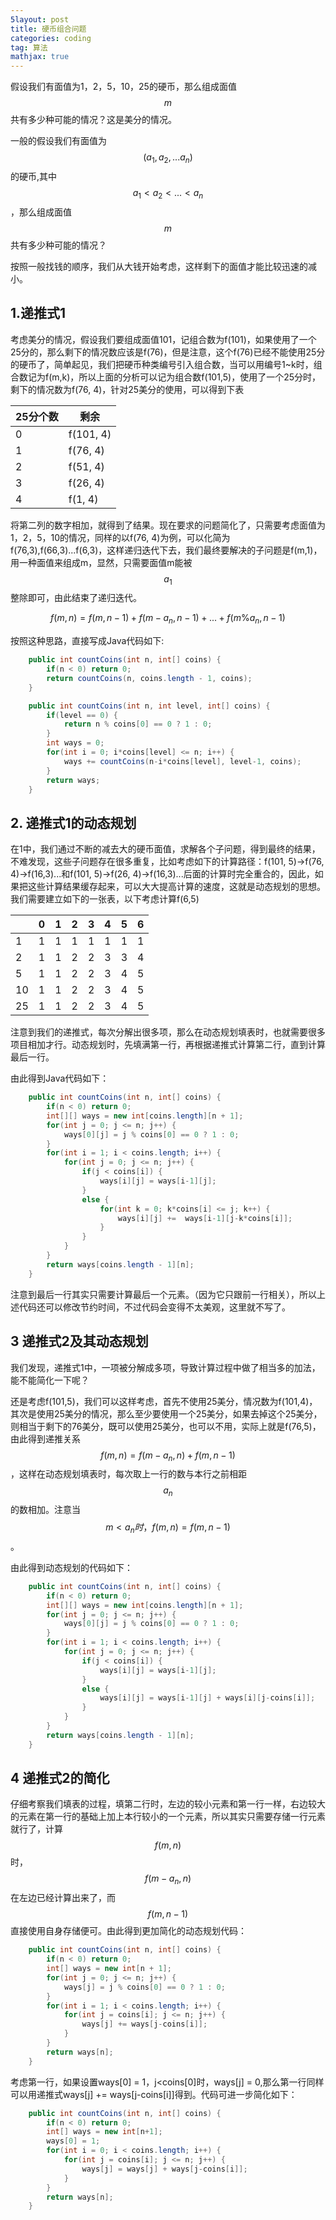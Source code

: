 ```yaml
---
5layout: post
title: 硬币组合问题
categories: coding
tag: 算法
mathjax: true
---
```


假设我们有面值为1，2，5，10，25的硬币，那么组成面值$$m$$共有多少种可能的情况？这是美分的情况。

一般的假设我们有面值为$$(a_1,a_2,...a_n)  $$的硬币,其中$$ a_1<a_2<...<a_n$$，那么组成面值$$m$$共有多少种可能的情况？

按照一般找钱的顺序，我们从大钱开始考虑，这样剩下的面值才能比较迅速的减小。

## 1.递推式1

考虑美分的情况，假设我们要组成面值101，记组合数为f(101)，如果使用了一个25分的，那么剩下的情况数应该是f(76)，但是注意，这个f(76)已经不能使用25分的硬币了，简单起见，我们把硬币种类编号引入组合数，当可以用编号1~k时，组合数记为f(m,k)，所以上面的分析可以记为组合数f(101,5)，使用了一个25分时，剩下的情况数为f(76, 4)，针对25美分的使用，可以得到下表

| 25分个数 | 剩余        |
| ----- | --------- |
| 0     | f(101, 4) |
| 1     | f(76, 4)  |
| 2     | f(51, 4)  |
| 3     | f(26, 4)  |
| 4     | f(1, 4)   |

将第二列的数字相加，就得到了结果。现在要求的问题简化了，只需要考虑面值为1，2，5，10的情况，同样的以f(76, 4)为例，可以化简为f(76,3),f(66,3)...f(6,3)，这样递归迭代下去，我们最终要解决的子问题是f(m,1)，用一种面值来组成m，显然，只需要面值m能被$$a_1$$整除即可，由此结束了递归迭代。

$$ f(m, n) = f(m, n-1)  + f(m-a_n, n-1) + ...+f(m\%a_n, n-1)$$

按照这种思路，直接写成Java代码如下:

```java
    public int countCoins(int n, int[] coins) {
        if(n < 0) return 0;
        return countCoins(n, coins.length - 1, coins);
    }

    public int countCoins(int n, int level, int[] coins) {
        if(level == 0) {
            return n % coins[0] == 0 ? 1 : 0;
        }
        int ways = 0;
        for(int i = 0; i*coins[level] <= n; i++) {
            ways += countCoins(n-i*coins[level], level-1, coins);
        }
        return ways;
    }
```

## 2. 递推式1的动态规划

在1中，我们通过不断的减去大的硬币面值，求解各个子问题，得到最终的结果，不难发现，这些子问题存在很多重复，比如考虑如下的计算路径：f(101, 5)->f(76, 4)->f(16,3)...和f(101, 5)->f(26, 4)->f(16,3)...后面的计算时完全重合的，因此，如果把这些计算结果缓存起来，可以大大提高计算的速度，这就是动态规划的思想。我们需要建立如下的一张表，以下考虑计算f(6,5)

|      | 0    | 1    | 2    | 3    | 4    | 5    | 6    |
| ---- | ---- | ---- | ---- | ---- | ---- | ---- | ---- |
| 1    | 1    | 1    | 1    | 1    | 1    | 1    | 1    |
| 2    | 1    | 1    | 2    | 2    | 3    | 3    | 4    |
| 5    | 1    | 1    | 2    | 2    | 3    | 4    | 5    |
| 10   | 1    | 1    | 2    | 2    | 3    | 4    | 5    |
| 25   | 1    | 1    | 2    | 2    | 3    | 4    | 5    |

注意到我们的递推式，每次分解出很多项，那么在动态规划填表时，也就需要很多项目相加才行。动态规划时，先填满第一行，再根据递推式计算第二行，直到计算最后一行。

由此得到Java代码如下：

```java
    public int countCoins(int n, int[] coins) {
        if(n < 0) return 0;
        int[][] ways = new int[coins.length][n + 1];
        for(int j = 0; j <= n; j++) {
            ways[0][j] = j % coins[0] == 0 ? 1 : 0;
        }
        for(int i = 1; i < coins.length; i++) {
            for(int j = 0; j <= n; j++) {
                if(j < coins[i]) {
                    ways[i][j] = ways[i-1][j];
                }
                else {
                    for(int k = 0; k*coins[i] <= j; k++) {
                        ways[i][j] +=  ways[i-1][j-k*coins[i]];
                    }
                }
            }
        }
        return ways[coins.length - 1][n];
    }
```

注意到最后一行其实只需要计算最后一个元素。（因为它只跟前一行相关），所以上述代码还可以修改节约时间，不过代码会变得不太美观，这里就不写了。

## 3 递推式2及其动态规划

我们发现，递推式1中，一项被分解成多项，导致计算过程中做了相当多的加法，能不能简化一下呢？

还是考虑f(101,5)，我们可以这样考虑，首先不使用25美分，情况数为f(101,4)，其次是使用25美分的情况，那么至少要使用一个25美分，如果去掉这个25美分，则相当于剩下的76美分，既可以使用25美分，也可以不用，实际上就是f(76,5)，由此得到递推关系$$ f(m, n) = f(m-a_n, n) + f(m, n-1)$$，这样在动态规划填表时，每次取上一行的数与本行之前相距$$a_n$$的数相加。注意当$$m<a_n时，f(m, n) = f(m, n-1)$$。

由此得到动态规划的代码如下：

```java
    public int countCoins(int n, int[] coins) {
        if(n < 0) return 0;
        int[][] ways = new int[coins.length][n + 1];
        for(int j = 0; j <= n; j++) {
            ways[0][j] = j % coins[0] == 0 ? 1 : 0;
        }
        for(int i = 1; i < coins.length; i++) {
            for(int j = 0; j <= n; j++) {
                if(j < coins[i]) {
                    ways[i][j] = ways[i-1][j];
                }
                else {
                    ways[i][j] = ways[i-1][j] + ways[i][j-coins[i]];
                }
            }
        }
        return ways[coins.length - 1][n];
    }
```

## 4 递推式2的简化

仔细考察我们填表的过程，填第二行时，左边的较小元素和第一行一样，右边较大的元素在第一行的基础上加上本行较小的一个元素，所以其实只需要存储一行元素就行了，计算 $$f(m, n)$$时， $$f(m-a_n, n)$$在左边已经计算出来了，而$$f(m, n-1)$$直接使用自身存储便可。由此得到更加简化的动态规划代码：

```java
    public int countCoins(int n, int[] coins) {
        if(n < 0) return 0;
        int[] ways = new int[n + 1];
        for(int j = 0; j <= n; j++) {
            ways[j] = j % coins[0] == 0 ? 1 : 0;
        }
        for(int i = 1; i < coins.length; i++) {
            for(int j = coins[i]; j <= n; j++) {
                ways[j] += ways[j-coins[i]];
            }
        }
        return ways[n];
    }
```

考虑第一行，如果设置ways[0] = 1，j<coins[0]时，ways[j] = 0,那么第一行同样可以用递推式ways[j] += ways[j-coins[i]]得到。代码可进一步简化如下：

```java
    public int countCoins(int n, int[] coins) {
        if(n < 0) return 0;
        int[] ways = new int[n+1];
        ways[0] = 1;
        for(int i = 0; i < coins.length; i++) {
            for(int j = coins[i]; j <= n; j++) {
                ways[j] = ways[j] + ways[j-coins[i]];
            }
        }
        return ways[n];
    }
```